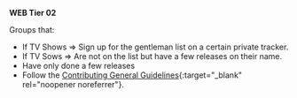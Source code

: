 <!-- markdownlint-disable MD041-->
**WEB Tier 02**<br>

Groups that:

- If TV Shows => Sign up for the gentleman list on a certain private tracker.
- If TV Sows => Are not on the list but have a few releases on their name.
- Have only done a few releases
- Follow the [Contributing General Guidelines](https://github.com/TRaSH-Guides/Guides/blob/master/CONTRIBUTING.md#general-guidelines){:target="_blank" rel="noopener noreferrer"}.
<!-- markdownlint-enable MD041-->
